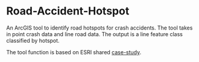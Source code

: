 # Road-Accident-Hotspot
An ArcGIS tool to identify road hotspots for crash accidents. The tool takes in point crash data and line road data. The output is a line feature class classified by hotspot.

The tool function is based on ESRI shared [case-study](https://desktop.arcgis.com/fr/analytics/case-studies/analyzing-crashes-2-pro-workflow.htm).